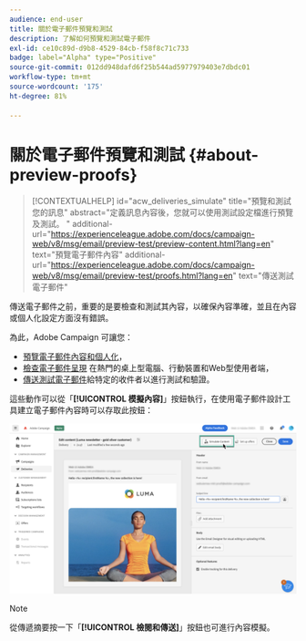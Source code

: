 ```yaml
---
audience: end-user
title: 關於電子郵件預覽和測試
description: 了解如何預覽和測試電子郵件
exl-id: ce10c89d-d9b8-4529-84cb-f58f8c71c733
badge: label="Alpha" type="Positive"
source-git-commit: 012dd948dafd6f25b544ad5977979403e7dbdc01
workflow-type: tm+mt
source-wordcount: '175'
ht-degree: 81%

---
```


# 關於電子郵件預覽和測試 {#about-preview-proofs}

>[!CONTEXTUALHELP]
>id="acw_deliveries_simulate"
>title="預覽和測試您的訊息"
>abstract="定義訊息內容後，您就可以使用測試設定檔進行預覽及測試。 "
>additional-url="https://experienceleague.adobe.com/docs/campaign-web/v8/msg/email/preview-test/preview-content.html?lang=en" text="預覽電子郵件內容"
>additional-url="https://experienceleague.adobe.com/docs/campaign-web/v8/msg/email/preview-test/proofs.html?lang=en" text="傳送測試電子郵件"

傳送電子郵件之前，重要的是要檢查和測試其內容，以確保內容準確，並且在內容或個人化設定方面沒有錯誤。

為此，Adobe Campaign 可讓您：

* [預覽電子郵件內容和個人化](preview-content.md)，
* [檢查電子郵件呈現](#rendering) 在熱門的桌上型電腦、行動裝置和Web型使用者端，
* [傳送測試電子郵件](proofs.md)給特定的收件者以進行測試和驗證。

這些動作可以從「**[!UICONTROL 模擬內容]**」按鈕執行，在使用電子郵件設計工具建立電子郵件內容時可以存取此按鈕：

![](assets/simulate.png)

>[!NOTE]
>
>從傳遞摘要按一下「**[!UICONTROL 檢閱和傳送]**」按鈕也可進行內容模擬。

